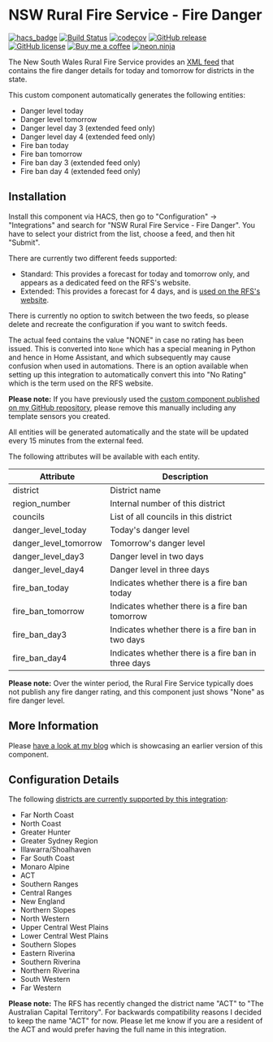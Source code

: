 # NSW Rural Fire Service - Fire Danger

[![hacs_badge](https://img.shields.io/badge/HACS-Custom-orange.svg)](https://github.com/custom-components/hacs)
[![Build Status](https://img.shields.io/github/actions/workflow/status/exxamalte/home-assistant-custom-components-nsw-rural-fire-service-fire-danger/ci.yaml)](https://github.com/exxamalte/home-assistant-custom-components-nsw-rural-fire-service-fire-danger/actions/workflows/ci.yaml)
[![codecov](https://codecov.io/gh/exxamalte/home-assistant-custom-components-nsw-rural-fire-service-fire-danger/branch/main/graph/badge.svg?token=PIO76MIVIO)](https://codecov.io/gh/exxamalte/home-assistant-custom-components-nsw-rural-fire-service-fire-danger)
[![GitHub release](https://img.shields.io/github/release/exxamalte/home-assistant-custom-components-nsw-rural-fire-service-fire-danger)](https://gitHub.com/exxamalte/home-assistant-custom-components-nsw-rural-fire-service-fire-danger/releases/)
[![GitHub license](https://img.shields.io/github/license/exxamalte/home-assistant-custom-components-nsw-rural-fire-service-fire-danger)](https://github.com/exxamalte/home-assistant-custom-components-nsw-rural-fire-service-fire-danger/blob/master/LICENSE)
[![Buy me a coffee](https://img.shields.io/badge/buy%20me%20a%20coffee-donate-yellow.svg)](https://www.buymeacoffee.com/neonninja)
[![neon.ninja](https://img.shields.io/badge/blog-neon.ninja-blue)](https://neon.ninja/2019/02/fire-danger-rating/)

The New South Wales Rural Fire Service provides an [XML feed](http://www.rfs.nsw.gov.au/feeds/fdrToban.xml) that contains the fire danger details for today and tomorrow for districts in the state.

This custom component automatically generates the following entities:
* Danger level today
* Danger level tomorrow
* Danger level day 3 (extended feed only)
* Danger level day 4 (extended feed only)
* Fire ban today
* Fire ban tomorrow
* Fire ban day 3 (extended feed only)
* Fire ban day 4 (extended feed only)

## Installation

Install this component via HACS, then go to "Configuration" -> "Integrations" and search for "NSW Rural Fire Service - Fire Danger".
You have to select your district from the list, choose a feed, and then hit "Submit".

There are currently two different feeds supported:
* Standard: This provides a forecast for today and tomorrow only, and appears as a dedicated feed on the RFS's website.
* Extended: This provides a forecast for 4 days, and is [used on the RFS's website](https://www.rfs.nsw.gov.au/fire-information/fdr-and-tobans). 

There is currently no option to switch between the two feeds, so please delete and recreate the configuration if you want to switch feeds.

The actual feed contains the value "NONE" in case no rating has been issued. This is converted into `None` which has a special meaning in Python and hence in Home Assistant, 
and which subsequently may cause confusion when used in automations. There is an option available when setting up this integration to automatically convert this into "No Rating" 
which is the term used on the RFS website.

**Please note:** If you have previously used the [custom component published on my GitHub repository](https://github.com/exxamalte/home-assistant-customisations/tree/master/nsw-rural-fire-service-fire-danger), please remove this manually including any template sensors you created.

All entities will be generated automatically and the state will be updated every 15 minutes from the external feed.


The following attributes will be available with each entity.

| Attribute             | Description                                         |
|-----------------------|-----------------------------------------------------|
| district              | District name                                       |
| region_number         | Internal number of this district                    |
| councils              | List of all councils in this district               |
| danger_level_today    | Today's danger level                                |
| danger_level_tomorrow | Tomorrow's danger level                             |
| danger_level_day3     | Danger level in two days                            |
| danger_level_day4     | Danger level in three days                          |
| fire_ban_today        | Indicates whether there is a fire ban today         |
| fire_ban_tomorrow     | Indicates whether there is a fire ban tomorrow      |
| fire_ban_day3         | Indicates whether there is a fire ban in two days   |
| fire_ban_day4         | Indicates whether there is a fire ban in three days |

**Please note:** Over the winter period, the Rural Fire Service typically does not publish any fire danger rating, and this component just shows "None" as fire danger level.


## More Information

Please [have a look at my blog](https://neon.ninja/2019/02/fire-danger-rating/) which is showcasing an earlier version of this component.


## Configuration Details

The following [districts are currently supported by this integration](http://www.rfs.nsw.gov.au/feeds/fdrToban.xml):
* Far North Coast
* North Coast
* Greater Hunter
* Greater Sydney Region
* Illawarra/Shoalhaven
* Far South Coast
* Monaro Alpine
* ACT
* Southern Ranges
* Central Ranges
* New England
* Northern Slopes
* North Western
* Upper Central West Plains
* Lower Central West Plains
* Southern Slopes
* Eastern Riverina
* Southern Riverina
* Northern Riverina
* South Western
* Far Western

**Please note:** The RFS has recently changed the district name "ACT" to "The Australian Capital Territory". 
For backwards compatibility reasons I decided to keep the name "ACT" for now. Please let me know if you are a 
resident of the ACT and would prefer having the full name in this integration.
